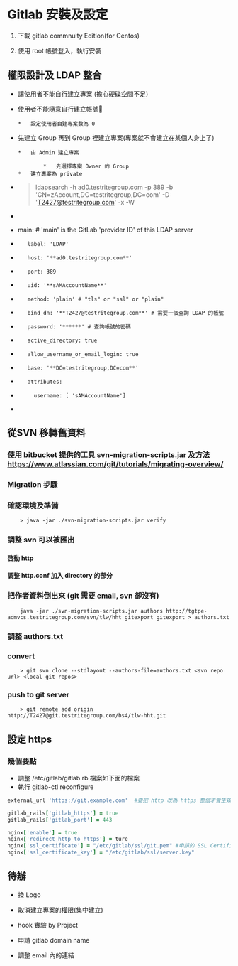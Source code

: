 # Gitlab 安裝及設定

1.  下載 gitlab commnuity Edition(for Centos)

1.  使用 root 帳號登入，執行安裝

## 權限設計及 LDAP 整合

*   讓使用者不能自行建立專案 (擔心硬碟空間不足)
*   使用者不能隨意自行建立帳號

        *   設定使用者自建專案數為 0

*   先建立 Group 再到 Group 裡建立專案(專案就不會建立在某個人身上了)

        *   由 Admin 建立專案

                *   先選擇專案 Owner 的 Group
        *   建立專案為 private

*   >ldapsearch -h ad0.testritegroup.com -p 389 -b 'CN=zAccount,DC=testritegroup,DC=com' -D 'T2427@testritegroup.com' -x -W
*

*   main: # 'main' is the GitLab 'provider ID' of this LDAP server
*        label: 'LDAP'
*        host: '**ad0.testritegroup.com**'
*        port: 389
*        uid: '**sAMAccountName**'
*        method: 'plain' # "tls" or "ssl" or "plain"
*        bind_dn: '**T2427@testritegroup.com**' # 需要一個查詢 LDAP 的帳號
*        password: '******' # 查詢帳號的密碼
*        active_directory: true
*        allow_username_or_email_login: true
*        base: '**DC=testritegroup,DC=com**'
*        attributes:
*          username: [ 'sAMAccountName']
*          

##  從SVN 移轉舊資料
### 使用 bitbucket 提供的工具 svn-migration-scripts.jar 及方法 https://www.atlassian.com/git/tutorials/migrating-overview/
### Migration 步驟
### 確認環境及準備  
		> java -jar ./svn-migration-scripts.jar verify
### 調整 svn 可以被匯出
#### 啓動 http
#### 調整 http.conf 加入 directory 的部分
### 把作者資料倒出來 (git 需要 email, svn 卻沒有) 
		java -jar ./svn-migration-scripts.jar authors http://tgtpe-admvcs.testritegroup.com/svn/tlw/hht gitexport gitexport > authors.txt

### 調整 authors.txt
### convert 
		> git svn clone --stdlayout --authors-file=authors.txt <svn repo url> <local git repos>
### push to git server  
		> git remote add origin http://T2427@git.testritegroup.com/bs4/tlw-hht.git


## 設定 https

### 幾個要點
- 調整 /etc/gitlab/gitlab.rb 檔案如下面的檔案
- 執行 gitlab-ctl reconfigure

```ruby
external_url 'https://git.example.com'  #要把 http 改為 https 整個才會生效

gitlab_rails['gitlab_https'] = true
gitlab_rails['gitlab_port'] = 443

nginx['enable'] = true
nginx['redirect_http_to_https'] = ture
nginx['ssl_certificate'] = "/etc/gitlab/ssl/git.pem" #申請的 SSL Certificate
nginx['ssl_certificate_key'] = "/etc/gitlab/ssl/server.key"
```

## 待辦

*   換 Logo

*   取消建立專案的權限(集中建立)

*   hook 實驗 by Project
*   申請 gitlab domain name

*   調整 email 內的連結
